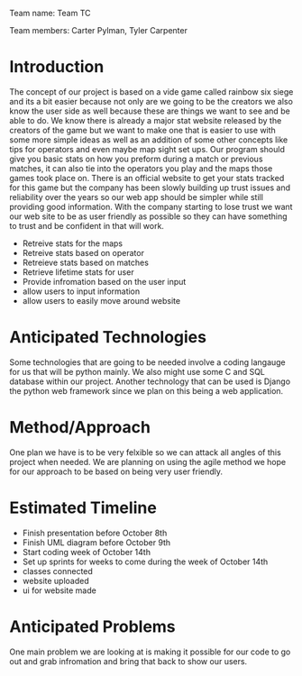 Team name: Team TC

Team members: Carter Pylman, Tyler Carpenter

# Introduction

The concept of our project is based on a vide game called rainbow six siege and its a bit easier because not only are we going to be the creators we also know the user side as well because these are things we want to see and be able to do. We know there is already a major stat website released by the creators of the game but we want to make one that is easier to use with some more simple ideas as well as an addition of some other concepts like tips for operators and even maybe map sight set ups. Our program should give you basic stats on how you preform during a match or previous matches, it can also tie into the operators you play and the maps those games took place on. There is an official website to get your stats tracked for this game but the company has been slowly building up trust issues and reliability over the years so our web app should be simpler while still providing good information. With the company starting to lose trust we want our web site to be as user friendly as possible so they can have something to trust and be confident in that will work.

- Retreive stats for the maps
- Retreive stats based on operator
- Retreieve stats based on matches
- Retrieve lifetime stats for user
- Provide infromation based on the user input
- allow users to input information
- allow users to easily move around website

# Anticipated Technologies

Some technologies that are going to be needed involve a coding langauge for us that will be python mainly. We also might use some C and SQL database within our project. Another technology that can be used is Django the python web framework since we plan on this being a web application.

# Method/Approach

One plan we have is to be very felxible so we can attack all angles of this project when needed. We are planning on using the agile method we hope for our approach to be based on being very user friendly. 

# Estimated Timeline

- Finish presentation before October 8th
- Finish UML diagram before October 9th
- Start coding week of October 14th
- Set up sprints for weeks to come during the week of October 14th
- classes connected
- website uploaded
- ui for website made

# Anticipated Problems

One main problem we are looking at is making it possible for our code to go out and grab infromation and bring that back to show our users.
